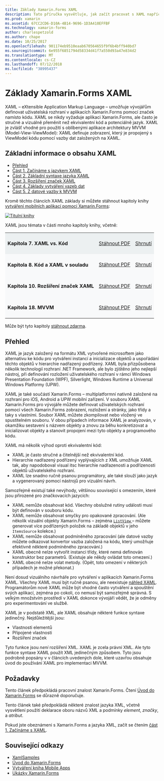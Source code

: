 ```yaml
---
title: Základy Xamarin.Forms XAML
description: Tato příručka vysvětluje, jak začít pracovat s XAML napříč platformami pro mobilní zařízení. XAML umožňuje vývojářům definovat uživatelská rozhraní v aplikacích Xamarin.Forms pomocí značek namísto kódu.
ms.prod: xamarin
ms.assetid: 67CC2CD6-D10A-4B14-9696-1D3A410EFFBF
ms.technology: xamarin-forms
author: charlespetzold
ms.author: chape
ms.date: 10/25/2017
ms.openlocfilehash: 901174eb9510eaab670564655f9f6b4bff940bd7
ms.sourcegitcommit: 6e955f6851794d58334d41f7a550d93a47e834d2
ms.translationtype: MT
ms.contentlocale: cs-CZ
ms.lasthandoff: 07/12/2018
ms.locfileid: "38995437"
---
```

# <a name="xamarinforms-xaml-basics"></a>Základy Xamarin.Forms XAML

XAML – eXtensible Application Markup Language – umožňuje vývojářům definovat uživatelská rozhraní v aplikacích Xamarin.Forms pomocí značek namísto kódu. XAML se nikdy vyžaduje aplikaci Xamarin.Forms, ale často je stručné a vizuálně přeměnit než ekvivalentní kód a potenciálně jazyk. XAML je zvlášť vhodné pro použití s oblíbenými aplikace architektury MVVM (Model-View-ViewModel): XAML definuje zobrazení, který je propojený s ViewModel kódu pomocí vazby dat založených na XAML.

## <a name="xaml-basics-contents"></a>Základní informace o obsahu XAML

* [Přehled](#Overview)
* [Část 1. Začínáme s jazykem XAML](~/xamarin-forms/xaml/xaml-basics/get-started-with-xaml.md)
* [Část 2. Základní syntaxe jazyka XAML](~/xamarin-forms/xaml/xaml-basics/essential-xaml-syntax.md)
* [Část 3. Rozšíření značek XAML](~/xamarin-forms/xaml/xaml-basics/xaml-markup-extensions.md)
* [Část 4. Základy vytváření vazeb dat](~/xamarin-forms/xaml/xaml-basics/data-binding-basics.md)
* [Část 5. Z datové vazby k MVVM](~/xamarin-forms/xaml/xaml-basics/data-bindings-to-mvvm.md)

Kromě těchto článcích XAML základy si můžete stáhnout kapitoly knihy [vytváření mobilních aplikací pomocí Xamarin.Forms](~/xamarin-forms/creating-mobile-apps-xamarin-forms/index.md):

[![](images/cover-sml.png "Titulní knihy")](~/xamarin-forms/creating-mobile-apps-xamarin-forms/index.md)

XAML jsou témata v části mnoho kapitoly knihy, včetně:

<table style="border:0px; box-shadow:0 0px 0px" cellpadding="0" cellspacing="2" border="0" width="85%">
<tr style="background:#ecf0f1">
  <td style="border:0px;">
    <h4>Kapitola 7. XAML vs. Kód</h4>
  </td>
  <td style="border:0px;" align="right"><a href="https://download.xamarin.com/developer/xamarin-forms-book/XamarinFormsBook-Ch07-Apr2016.pdf">Stáhnout PDF</a> </td>
  <td style="border:0px;" align="right"><a href="~/xamarin-forms/creating-mobile-apps-xamarin-forms/summaries/chapter07.md">Shrnutí</a></td>
</tr>
<tr style="background:#f8f9fa">
  <td style="border:0px;">
    <h4>Kapitola 8. Kód a XAML v souladu</h4>
  </td>
  <td style="border:0px;" align="right"><a href="https://download.xamarin.com/developer/xamarin-forms-book/XamarinFormsBook-Ch08-Apr2016.pdf">Stáhnout PDF</a> </td>
  <td style="border:0px;" align="right"><a href="~/xamarin-forms/creating-mobile-apps-xamarin-forms/summaries/chapter08.md">Shrnutí</a></td>
</tr>
<tr style="background:#f8f9fa">
  <td style="border:0px;">
    <h4>Kapitola 10. Rozšíření značek XAML</h4>
  </td>
  <td style="border:0px;" align="right"><a href="https://download.xamarin.com/developer/xamarin-forms-book/XamarinFormsBook-Ch10-Apr2016.pdf">Stáhnout PDF</a> </td>
  <td style="border:0px;" align="right"><a href="~/xamarin-forms/creating-mobile-apps-xamarin-forms/summaries/chapter10.md">Shrnutí</a></td>
</tr>
<tr style="background:#f8f9fa">
  <td style="border:0px;">
    <h4>Kapitola 18. MVVM</h4>
  </td>
  <td style="border:0px;" align="right"><a href="https://download.xamarin.com/developer/xamarin-forms-book/XamarinFormsBook-Ch18-Apr2016.pdf">Stáhnout PDF</a> </td>
  <td style="border:0px;" align="right"><a href="~/xamarin-forms/creating-mobile-apps-xamarin-forms/summaries/chapter18.md">Shrnutí</a></td></tr>
</table>

Může být tyto kapitoly [stáhnout zdarma](~/xamarin-forms/creating-mobile-apps-xamarin-forms/index.md).

<a name="Overview" />

## <a name="overview"></a>Přehled

XAML je jazyk založený na formátu XML vytvořené microsoftem jako alternativu ke kódu pro vytváření instancí a inicializace objektů a uspořádání těchto objektů v hierarchie nadřazený podřízený. XAML byla přizpůsobena několik technologií rozhraní .NET Framework, ale bylo zjištěno jeho nejlepší nástroj, při definování rozložení uživatelského rozhraní v rámci Windows Presentation Foundation (WPF), Silverlight, Windows Runtime a Universal Windows Platformy (UPW).

XAML je také součástí Xamarin.Forms – multiplatformní nativně založené na rozhraní pro iOS, Android a UPW mobilní zařízení. V souboru XAML Xamarin.Forms pro vývojáře můžete definovat uživatelských rozhraní pomocí všech Xamarin.Forms zobrazení, rozložení a stránky, jako třídy a taky s vlastními. Soubor XAML můžete zkompilovat nebo vložený ve spustitelném souboru. V obou případech informace XAML je analyzován, v okamžiku sestavení s názvem objekty a znovu za běhu konkretizovat a inicializovat objekty a stanovit propojení mezi tyto objekty a programového kódu.

XAML má několik výhod oproti ekvivalentní kód:

-  XAML je často stručné a čitelnější než ekvivalentní kód.
-  Hierarchie nadřazený podřízený vyplývajících z XML umožňuje XAML tak, aby napodoboval visual itsc hierarchie nadřazenosti a podřízenosti objektů uživatelského rozhraní.
-  XAML lze snadno ručně psanou programátory, ale také slouží jako jazyk a vygenerovaný pomocí nástrojů pro vizuální návrh.

Samozřejmě existují také nevýhody, většinou související s omezením, které jsou přirozené pro značkovacích jazycích:

-  XAML nemůže obsahovat kód. Všechny obslužné rutiny události musí být definován v souboru kódu.
-  XAML nemůže obsahovat smyčky pro opakované zpracování. (Ale několik vizuální objekty Xamarin.Forms – zejména [ `ListView` ](xref:Xamarin.Forms.ListView) – můžete generovat více podřízených položek na základě objektů v jeho `ItemsSource` kolekce.)
-  XAML nemůže obsahovat podmíněného zpracování (ale datové vazby můžete odkazovat konvertor vazba založená na kódu, který umožňuje efektivně některé podmíněného zpracování.)
-  XAML obecně nelze vytvořit instanci třídy, které nemá definován konstruktor bez parametrů. (Existuje ale někdy ovládat toto omezení.)
-  XAML obecně nelze volat metody. (Opět, toto omezení v některých případech je možné překonat.)

Není dosud vizuálního návrháře pro vytváření v aplikacích Xamarin.Forms XAML. Všechny XAML musí být ručně psanou, ale neexistuje [náhled XAML](~/xamarin-forms/xaml/xaml-previewer.md). Programátorům nové XAML může být vhodné často vytváření a spouštění svých aplikací, zejména po cokoli, co nemusí být samozřejmě správná. S velkým množstvím prostředí v XAML dokonce vývojáři vědět, že je odměny pro experimentování ve službě.

XAML je v podstatě XML, ale XAML obsahuje některé funkce syntaxe jedinečný. Nejdůležitější jsou:

- Vlastnosti elementů
- Připojené vlastnosti
- Rozšíření značek

Tyto funkce jsou *není* rozšíření XML. XAML je zcela právní XML. Ale tyto funkce syntaxe XAML použít XML jedinečným způsobem. Tyto jsou podrobně popsány v v článcích uvedených dole, které uzavřou obsahuje úvod do používání XAML pro implementaci MVVM.

## <a name="requirements"></a>Požadavky

Tento článek předpokládá pracovní znalost Xamarin.Forms. Čtení [Úvod do Xamarin.Forms](~/xamarin-forms/get-started/introduction-to-xamarin-forms.md) se důrazně doporučuje.

Tento článek také předpokládá některé znalost jazyka XML, včetně vysvětlení použití deklarace oboru názvů XML a podmínky *element*, *značky*, a *atribut*.

Pokud jste obeznámeni s Xamarin.Forms a jazyka XML, začít se čtením [část 1. Začínáme s XAML](~/xamarin-forms/xaml/xaml-basics/get-started-with-xaml.md).



## <a name="related-links"></a>Související odkazy

- [XamlSamples](https://developer.xamarin.com/samples/xamarin-forms/XamlSamples/)
- [Úvod do Xamarin.Forms](~/xamarin-forms/get-started/introduction-to-xamarin-forms.md)
- [Vytváření kniha Mobile Apps](~/xamarin-forms/creating-mobile-apps-xamarin-forms/index.md)
- [Ukázky Xamarin.Forms](https://developer.xamarin.com/samples/xamarin-forms/all/)
